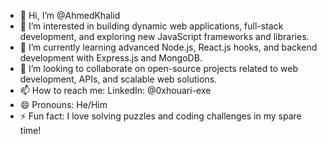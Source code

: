 
- 👋 Hi, I’m @AhmedKhalid
- 👀 I’m interested in building dynamic web applications, full-stack development, and exploring new JavaScript frameworks and libraries.
- 🌱 I’m currently learning advanced Node.js, React.js hooks, and backend development with Express.js and MongoDB.
- 💞️ I’m looking to collaborate on open-source projects related to web development, APIs, and scalable web solutions.
- 📫 How to reach me: LinkedIn: @0xhouari-exe
- 😄 Pronouns: He/Him
- ⚡ Fun fact: I love solving puzzles and coding challenges in my spare time!
<!---
houaryx/houaryx is a ✨ special ✨ repository because its `README.md` (this file) appears on your GitHub profile.
You can click the Preview link to take a look at your changes.
--->
